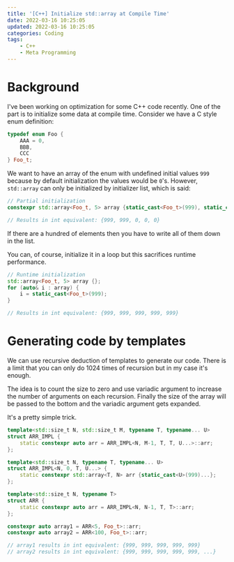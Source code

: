 ```yaml
---
title: '[C++] Initialize std::array at Compile Time'
date: 2022-03-16 10:25:05
updated: 2022-03-16 10:25:05
categories: Coding
tags:
    - C++
    - Meta Programming
---
```


# Background

I've been working on optimization for some C++ code recently. One of the part is to initialize some data at compile time. Consider we have a C style enum definition:

```c++
typedef enum Foo {
    AAA = 0,
    BBB,
    CCC
} Foo_t;
```

We want to have an array of the enum with undefined initial values `999` because by default initialization the values would be `0`'s. However, `std::array` can only be initialized by initializer list, which is said:

```c++
// Partial initialization
constexpr std::array<Foo_t, 5> array {static_cast<Foo_t>(999), static_cast<Foo_t>(999)};

// Results in int equivalent: {999, 999, 0, 0, 0}
```

If there are a hundred of elements then you have to write all of them down in the list.

You can, of course, initialize it in a loop but this sacrifices runtime performance.

```c++
// Runtime initialization
std::array<Foo_t, 5> array {};
for (auto& i : array) {
    i = static_cast<Foo_t>(999);
}

// Results in int equivalent: {999, 999, 999, 999, 999}
```

# Generating code by templates

We can use recursive deduction of templates to generate our code. There is a limit that you can only do 1024 times of recursion but in my case it's enough.

The idea is to count the size to zero and use variadic argument to increase the number of arguments on each recursion. Finally the size of the array will be passed to the bottom and the variadic argument gets expanded.

It's a pretty simple trick.

```c++
template<std::size_t N, std::size_t M, typename T, typename... U>
struct ARR_IMPL {
    static constexpr auto arr = ARR_IMPL<N, M-1, T, T, U...>::arr;
};

template<std::size_t N, typename T, typename... U>
struct ARR_IMPL<N, 0, T, U...> {
    static constexpr std::array<T, N> arr {static_cast<U>(999)...};
};

template<std::size_t N, typename T>
struct ARR {
    static constexpr auto arr = ARR_IMPL<N, N-1, T, T>::arr;
};

constexpr auto array1 = ARR<5, Foo_t>::arr;
constexpr auto array2 = ARR<100, Foo_t>::arr;

// array1 results in int equivalent: {999, 999, 999, 999, 999}
// array2 results in int equivalent: {999, 999, 999, 999, 999, ...}
```
